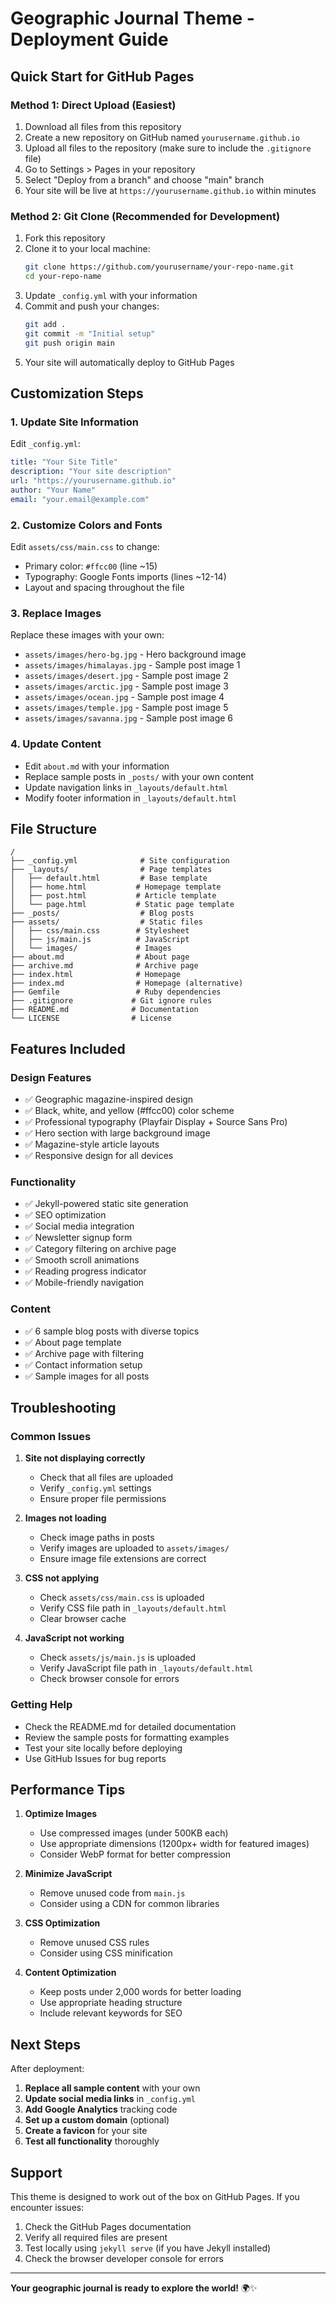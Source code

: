 # Geographic Journal Theme - Deployment Guide

## Quick Start for GitHub Pages

### Method 1: Direct Upload (Easiest)

1. Download all files from this repository
2. Create a new repository on GitHub named `yourusername.github.io`
3. Upload all files to the repository (make sure to include the `.gitignore` file)
4. Go to Settings > Pages in your repository
5. Select "Deploy from a branch" and choose "main" branch
6. Your site will be live at `https://yourusername.github.io` within minutes

### Method 2: Git Clone (Recommended for Development)

1. Fork this repository
2. Clone it to your local machine:
   ```bash
   git clone https://github.com/yourusername/your-repo-name.git
   cd your-repo-name
   ```
3. Update `_config.yml` with your information
4. Commit and push your changes:
   ```bash
   git add .
   git commit -m "Initial setup"
   git push origin main
   ```
5. Your site will automatically deploy to GitHub Pages

## Customization Steps

### 1. Update Site Information

Edit `_config.yml`:
```yaml
title: "Your Site Title"
description: "Your site description"
url: "https://yourusername.github.io"
author: "Your Name"
email: "your.email@example.com"
```

### 2. Customize Colors and Fonts

Edit `assets/css/main.css` to change:
- Primary color: `#ffcc00` (line ~15)
- Typography: Google Fonts imports (lines ~12-14)
- Layout and spacing throughout the file

### 3. Replace Images

Replace these images with your own:
- `assets/images/hero-bg.jpg` - Hero background image
- `assets/images/himalayas.jpg` - Sample post image 1
- `assets/images/desert.jpg` - Sample post image 2
- `assets/images/arctic.jpg` - Sample post image 3
- `assets/images/ocean.jpg` - Sample post image 4
- `assets/images/temple.jpg` - Sample post image 5
- `assets/images/savanna.jpg` - Sample post image 6

### 4. Update Content

- Edit `about.md` with your information
- Replace sample posts in `_posts/` with your own content
- Update navigation links in `_layouts/default.html`
- Modify footer information in `_layouts/default.html`

## File Structure

```
/
├── _config.yml              # Site configuration
├── _layouts/                # Page templates
│   ├── default.html         # Base template
│   ├── home.html           # Homepage template
│   ├── post.html           # Article template
│   └── page.html           # Static page template
├── _posts/                  # Blog posts
├── assets/                  # Static files
│   ├── css/main.css        # Stylesheet
│   ├── js/main.js          # JavaScript
│   └── images/             # Images
├── about.md                # About page
├── archive.md              # Archive page
├── index.html              # Homepage
├── index.md                # Homepage (alternative)
├── Gemfile                 # Ruby dependencies
├── .gitignore             # Git ignore rules
├── README.md              # Documentation
└── LICENSE                # License
```

## Features Included

### Design Features
- ✅ Geographic magazine-inspired design
- ✅ Black, white, and yellow (#ffcc00) color scheme
- ✅ Professional typography (Playfair Display + Source Sans Pro)
- ✅ Hero section with large background image
- ✅ Magazine-style article layouts
- ✅ Responsive design for all devices

### Functionality
- ✅ Jekyll-powered static site generation
- ✅ SEO optimization
- ✅ Social media integration
- ✅ Newsletter signup form
- ✅ Category filtering on archive page
- ✅ Smooth scroll animations
- ✅ Reading progress indicator
- ✅ Mobile-friendly navigation

### Content
- ✅ 6 sample blog posts with diverse topics
- ✅ About page template
- ✅ Archive page with filtering
- ✅ Contact information setup
- ✅ Sample images for all posts

## Troubleshooting

### Common Issues

1. **Site not displaying correctly**
   - Check that all files are uploaded
   - Verify `_config.yml` settings
   - Ensure proper file permissions

2. **Images not loading**
   - Check image paths in posts
   - Verify images are uploaded to `assets/images/`
   - Ensure image file extensions are correct

3. **CSS not applying**
   - Check `assets/css/main.css` is uploaded
   - Verify CSS file path in `_layouts/default.html`
   - Clear browser cache

4. **JavaScript not working**
   - Check `assets/js/main.js` is uploaded
   - Verify JavaScript file path in `_layouts/default.html`
   - Check browser console for errors

### Getting Help

- Check the README.md for detailed documentation
- Review the sample posts for formatting examples
- Test your site locally before deploying
- Use GitHub Issues for bug reports

## Performance Tips

1. **Optimize Images**
   - Use compressed images (under 500KB each)
   - Use appropriate dimensions (1200px+ width for featured images)
   - Consider WebP format for better compression

2. **Minimize JavaScript**
   - Remove unused code from `main.js`
   - Consider using a CDN for common libraries

3. **CSS Optimization**
   - Remove unused CSS rules
   - Consider using CSS minification

4. **Content Optimization**
   - Keep posts under 2,000 words for better loading
   - Use appropriate heading structure
   - Include relevant keywords for SEO

## Next Steps

After deployment:

1. **Replace all sample content** with your own
2. **Update social media links** in `_config.yml`
3. **Add Google Analytics** tracking code
4. **Set up a custom domain** (optional)
5. **Create a favicon** for your site
6. **Test all functionality** thoroughly

## Support

This theme is designed to work out of the box on GitHub Pages. If you encounter issues:

1. Check the GitHub Pages documentation
2. Verify all required files are present
3. Test locally using `jekyll serve` (if you have Jekyll installed)
4. Check the browser developer console for errors

---

**Your geographic journal is ready to explore the world!** 🌍✨